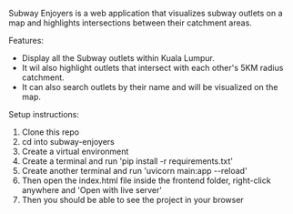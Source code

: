 
Subway Enjoyers is a web application that visualizes subway outlets on a map and highlights intersections between their catchment areas.

Features:
- Display all the Subway outlets within Kuala Lumpur.
- It wil also highlight outlets that intersect with each other's 5KM radius catchment.
- It can also search outlets by their name and will be visualized on the map.

Setup instructions:
1. Clone this repo
2. cd into subway-enjoyers
3. Create a virtual environment
4. Create a terminal and run 'pip install -r requirements.txt'
5. Create another terminal and run 'uvicorn main:app --reload'
6. Then open the index.html file inside the frontend folder, right-click anywhere and 'Open with live server'
7. Then you should be able to see the project in your browser



